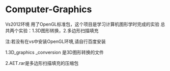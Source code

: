 # Computer-Graphics
Vs2012环境 用了OpenGL标准包，这个项目是学习计算机图形学时完成的实验 总共两个实验：1.3D图形转换，2.多边形扫描填充

注:若没有在vs中安装OpenGL环境,请自行百度安装

1.3D_graphics _conversion 是3D图形转换的文件

2.AET.rar是多边形扫描填充的压缩包